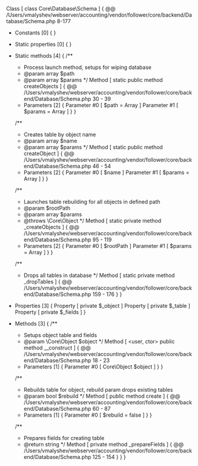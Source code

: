 Class [ <user> class Core\Database\Schema ] {
  @@ /Users/vmalyshev/webserver/accounting/vendor/follower/core/backend/Database/Schema.php 8-177

  - Constants [0] {
  }

  - Static properties [0] {
  }

  - Static methods [4] {
    /**
	 * Process launch method, setups for wiping database
	 * @param array $path
	 * @param array $params
	 */
    Method [ <user> static public method createObjects ] {
      @@ /Users/vmalyshev/webserver/accounting/vendor/follower/core/backend/Database/Schema.php 30 - 39

      - Parameters [2] {
        Parameter #0 [ <optional> $path = Array ]
        Parameter #1 [ <optional> $params = Array ]
      }
    }

    /**
	 * Creates table by object name
	 * @param array $name
	 * @param array $params
	 */
    Method [ <user> static public method createObject ] {
      @@ /Users/vmalyshev/webserver/accounting/vendor/follower/core/backend/Database/Schema.php 46 - 54

      - Parameters [2] {
        Parameter #0 [ <required> $name ]
        Parameter #1 [ <optional> $params = Array ]
      }
    }

    /**
	 * Launches table rebuilding for all objects in defined path
	 * @param $rootPath
	 * @param array $params
	 * @throws \Core\Object
	 */
    Method [ <user> static private method _createObjects ] {
      @@ /Users/vmalyshev/webserver/accounting/vendor/follower/core/backend/Database/Schema.php 95 - 119

      - Parameters [2] {
        Parameter #0 [ <required> $rootPath ]
        Parameter #1 [ <optional> $params = Array ]
      }
    }

    /**
	 * Drops all tables in database
	 */
    Method [ <user> static private method _dropTables ] {
      @@ /Users/vmalyshev/webserver/accounting/vendor/follower/core/backend/Database/Schema.php 159 - 176
    }
  }

  - Properties [3] {
    Property [ <default> private $_object ]
    Property [ <default> private $_table ]
    Property [ <default> private $_fields ]
  }

  - Methods [3] {
    /**
	 * Setups object table and fields
	 * @param \Core\Object $object
	 */
    Method [ <user, ctor> public method __construct ] {
      @@ /Users/vmalyshev/webserver/accounting/vendor/follower/core/backend/Database/Schema.php 18 - 23

      - Parameters [1] {
        Parameter #0 [ <required> Core\Object $object ]
      }
    }

    /**
	 * Rebuilds table for object, rebuild param drops existing tables
	 * @param bool $rebuild
	 */
    Method [ <user> public method create ] {
      @@ /Users/vmalyshev/webserver/accounting/vendor/follower/core/backend/Database/Schema.php 60 - 87

      - Parameters [1] {
        Parameter #0 [ <optional> $rebuild = false ]
      }
    }

    /**
	 * Prepares fields for creating table
	 * @return string
	 */
    Method [ <user> private method _prepareFields ] {
      @@ /Users/vmalyshev/webserver/accounting/vendor/follower/core/backend/Database/Schema.php 125 - 154
    }
  }
}
